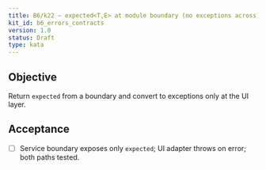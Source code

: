 ```yaml
---
title: B6/k22 — expected<T,E> at module boundary (no exceptions across)
kit_id: b6_errors_contracts
version: 1.0
status: Draft
type: kata
---
```

## Objective
Return `expected` from a boundary and convert to exceptions only at the UI layer.
## Acceptance
- [ ] Service boundary exposes only `expected`; UI adapter throws on error; both paths tested.
